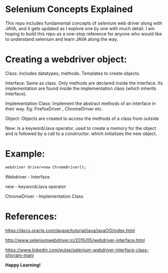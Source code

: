 # Selenium Concepts Explained
This repo includes fundamental concepts of selenium web driver along with JAVA, and it gets updated as I explore one by one with much detail. I am hoping to build this repo as a one-stop reference for anyone who would like to understand selenium and learn JAVA along the way.

# Creating a webdriver object:

Class: Includes datatypes, methods. Templates to create objects. 

Interface: Same as class. Only methods are declared inside the interface. Its implementation are found inside the implementation class (which inherits Interface).

Implementation Class: Implement the abstract methods of an interface in their way. Eg: FirefoxDriver , ChromeDriver etc.

Object: Objects are created to access the methods of a class from outside  

New: Is a keyword/Java operator, used to create a memory for the object and is followed by a call to a constructor. which initializes the new object.  

# Example: 
```sh
webdriver driver=new ChromeDriver();
```

Webdriver - Interface

new - keyword/Java operator

ChromeDriver - Implementation Class


# References:
https://docs.oracle.com/javase/tutorial/java/javaOO/index.html

http://www.seleniumwebdriver.in/2015/05/webdriver-interface.html

https://www.linkedin.com/pulse/selenium-webdriver-interface-class-shivram-mani


**Happy Learning!**
